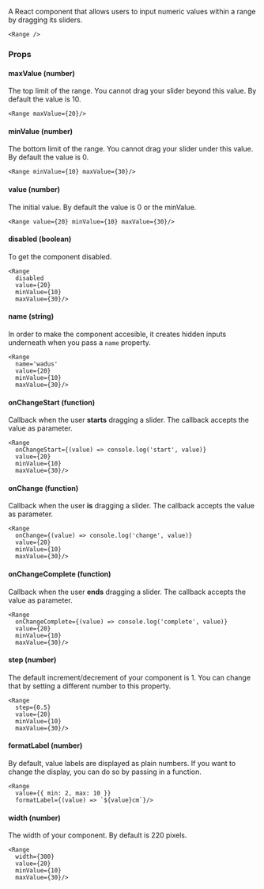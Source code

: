 A React component that allows users to input numeric values within a range by dragging its sliders.

```react
<Range />
```

### Props

#### **maxValue** (number)

The top limit of the range. You cannot drag your slider beyond this value. By default the value is 10.

```react
<Range maxValue={20}/>
```

#### **minValue** (number)

The bottom limit of the range. You cannot drag your slider under this value. By default the value is 0.

```react
<Range minValue={10} maxValue={30}/>
```

#### **value** (number)

The initial value. By default the value is 0 or the minValue.

```react
<Range value={20} minValue={10} maxValue={30}/>
```

#### **disabled** (boolean)

To get the component disabled.

```react
<Range
  disabled
  value={20}
  minValue={10}
  maxValue={30}/>
```

#### **name** (string)

In order to make the component accesible, it creates hidden inputs underneath when you pass a `name` property.

```react
<Range
  name='wadus'
  value={20}
  minValue={10}
  maxValue={30}/>
```

#### **onChangeStart** (function)

Callback when the user **starts** dragging a slider. The callback accepts the value as parameter.

```react
<Range
  onChangeStart={(value) => console.log('start', value)}
  value={20}
  minValue={10}
  maxValue={30}/>
```

#### **onChange** (function)

Callback when the user **is** dragging a slider. The callback accepts the value as parameter.

```react
<Range
  onChange={(value) => console.log('change', value)}
  value={20}
  minValue={10}
  maxValue={30}/>
```

#### **onChangeComplete** (function)

Callback when the user **ends** dragging a slider. The callback accepts the value as parameter.

```react
<Range
  onChangeComplete={(value) => console.log('complete', value)}
  value={20}
  minValue={10}
  maxValue={30}/>
```

#### **step** (number)

The default increment/decrement of your component is 1. You can change that by setting a different number to this property.

```react
<Range
  step={0.5}
  value={20}
  minValue={10}
  maxValue={30}/>
```

#### **formatLabel** (number)

By default, value labels are displayed as plain numbers. If you want to change the display, you can do so by passing in a function.

```react
<Range
  value={{ min: 2, max: 10 }}
  formatLabel={(value) => `${value}cm`}/>
```

#### **width** (number)

The width of your component. By default is 220 pixels.

```react
<Range
  width={300}
  value={20}
  minValue={10}
  maxValue={30}/>
```
